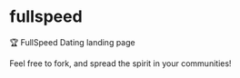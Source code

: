 # fullspeed
🏆 FullSpeed Dating landing page

Feel free to fork, and spread the spirit in your communities!
